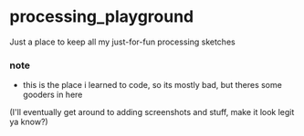 # processing_playground
Just a place to keep all my just-for-fun processing sketches

### note
- this is the place i learned to code, so its mostly bad, but theres some gooders in here

(I'll eventually get around to adding screenshots and stuff, make it look legit ya know?)
